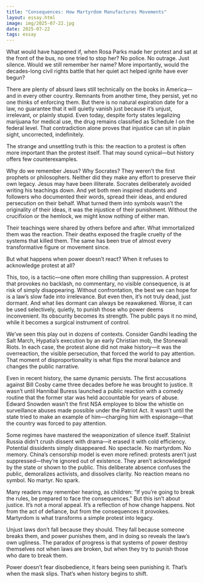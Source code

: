 ```yaml
---
title: "Consequences: How Martyrdom Manufactures Movements"
layout: essay.html
image: img/2025-07-22.jpg
date: 2025-07-22
tags: essay 
---
```


What would have happened if, when Rosa Parks made her protest and sat at the front of the bus, no one tried to stop her? No police. No outrage. Just silence. Would we still remember her name? More importantly, would the decades-long civil rights battle that her quiet act helped ignite have ever begun?

There are plenty of absurd laws still technically on the books in America—and in every other country. Remnants from another time, they persist, yet no one thinks of enforcing them. But there is no natural expiration date for a law, no guarantee that it will quietly vanish just because it’s unjust, irrelevant, or plainly stupid. Even today, despite forty states legalizing marijuana for medical use, the drug remains classified as Schedule I on the federal level. That contradiction alone proves that injustice can sit in plain sight, uncorrected, indefinitely.

The strange and unsettling truth is this: the reaction to a protest is often more important than the protest itself. That may sound cynical—but history offers few counterexamples.

Why do we remember Jesus? Why Socrates? They weren’t the first prophets or philosophers. Neither did they make any effort to preserve their own legacy. Jesus may have been illiterate. Socrates deliberately avoided writing his teachings down. And yet both men inspired students and followers who documented their words, spread their ideas, and endured persecution on their behalf. What turned them into symbols wasn’t the originality of their ideas, it was the injustice of their punishment. Without the crucifixion or the hemlock, we might know nothing of either man.

Their teachings were shared by others before and after. What immortalized them was the reaction. Their deaths exposed the fragile cruelty of the systems that killed them. The same has been true of almost every transformative figure or movement since.

But what happens when power doesn’t react? When it refuses to acknowledge protest at all?

This, too, is a tactic—one often more chilling than suppression. A protest that provokes no backlash, no commentary, no visible consequence, is at risk of simply disappearing. Without confrontation, the best we can hope for is a law’s slow fade into irrelevance. But even then, it’s not truly dead, just dormant. And what lies dormant can always be reawakened. Worse, it can be used selectively, quietly, to punish those who power deems inconvenient. Its obscurity becomes its strength. The public pays it no mind, while it becomes a surgical instrument of control.

We’ve seen this play out in dozens of contexts. Consider Gandhi leading the Salt March, Hypatia’s execution by an early Christian mob, the Stonewall Riots. In each case, the protest alone did not make history—it was the overreaction, the visible persecution, that forced the world to pay attention. That moment of disproportionality is what flips the moral balance and changes the public narrative.

Even in recent history, the same dynamic persists. The first accusations against Bill Cosby came three decades before he was brought to justice. It wasn’t until Hannibal Buress launched a public reaction with a comedy routine that the former star was held accountable for years of abuse. Edward Snowden wasn’t the first NSA employee to blow the whistle on surveillance abuses made possible under the Patriot Act. It wasn’t until the state tried to make an example of him—charging him with espionage—that the country was forced to pay attention.

Some regimes have mastered the weaponization of silence itself. Stalinist Russia didn’t crush dissent with drama—it erased it with cold efficiency. Potential dissidents simply disappeared. No spectacle. No martyrdom. No memory. China’s censorship model is even more refined: protests aren’t just suppressed—they’re ignored out of existence. They aren’t acknowledged by the state or shown to the public. This deliberate absence confuses the public, demoralizes activists, and dissolves clarity. No reaction means no symbol. No martyr. No spark.

Many readers may remember hearing, as children: “If you’re going to break the rules, be prepared to face the consequences.” But this isn’t about justice. It’s not a moral appeal. It’s a reflection of how change happens. Not from the act of defiance, but from the consequences it provokes. Martyrdom is what transforms a simple protest into legacy.

Unjust laws don’t fall because they should. They fall because someone breaks them, and power punishes them, and in doing so reveals the law’s own ugliness. The paradox of progress is that systems of power destroy themselves not when laws are broken, but when they try to punish those who dare to break them.

Power doesn’t fear disobedience, it fears being seen punishing it. That’s when the mask slips. That’s when history begins to shift.